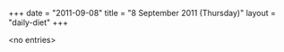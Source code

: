 +++
date = "2011-09-08"
title = "8 September 2011 (Thursday)"
layout = "daily-diet"
+++


\<no entries\>

